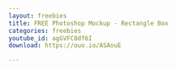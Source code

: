 ```yaml
---
layout: freebies
title: FREE Photoshop Mockup - Rectangle Box
categories: freebies
youtube_id: agGVFC8df6I
download: https://ouo.io/ASAouE

---
```

